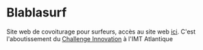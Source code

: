 # Blablasurf
Site web de covoiturage pour surfeurs, accès au site web <a href="http://blablasurf.dx.am">ici</a>. C'est l'aboutissement du <a href="https://www.imt-atlantique.fr/fr/node/662">Challenge Innovation</a> à l'IMT Atlantique
